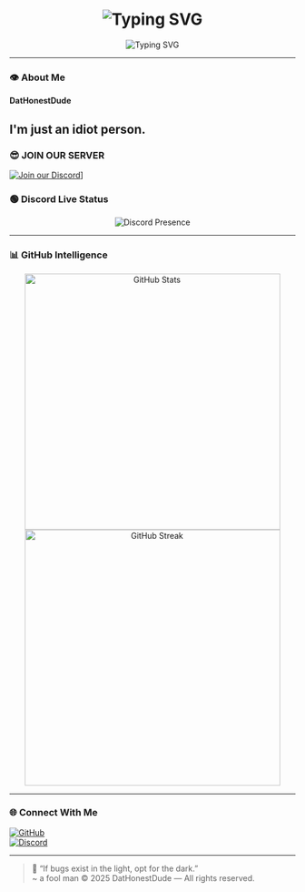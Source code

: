 <h1 align="center">
  <img src="https://readme-typing-svg.herokuapp.com?font=Fira+Code&size=30&duration=3000&pause=1000&color=0BFF00&center=true&vCenter=true&width=435&lines=DatHonestDude+💻" alt="Typing SVG">
</h1>

<p align="center">
  <img src="https://readme-typing-svg.herokuapp.com?font=Fira+Code&size=22&duration=3000&pause=1000&color=FF0000&center=true&vCenter=true&width=450&lines=An+Idiot...;" alt="Typing SVG">
</p>

---

### 👁️ About Me

**DatHonestDude**

I'm just an idiot person.
---

### 😎 JOIN OUR SERVER

[![Join our Discord](https://img.shields.io/discord/1380783720654442546?label=Join%20Discord&logo=discord&style=for-the-badge)]([https://discord.gg/MHMBNVmT])]

### 🟢 Discord Live Status

<p align="center">
  <img src="https://lanyard.cnrad.dev/api/1245783823581577358?theme=dark&borderRadius=15px&animated=true&hideDiscrim=false&idleMessage=Injecting+shellcode..." alt="Discord Presence">
</p>

---

### 📊 GitHub Intelligence

<p align="center">
  <img src="https://github-readme-stats.vercel.app/api?username=DatHonestDude&show_icons=true&theme=radical" width="450" alt="GitHub Stats">
  <img src="https://github-readme-streak-stats.herokuapp.com?user=DatHonestDude&theme=radical" width="450" alt="GitHub Streak">
</p>

---

### 🌐 Connect With Me

[![GitHub](https://img.shields.io/badge/GitHub-Terminal_Green?style=for-the-badge&logo=github&logoColor=00FF00&color=111111)](https://github.com/DatHonestDude)  
[![Discord](https://img.shields.io/badge/Discord-DatHonestDude%231000-5865F2?style=for-the-badge&logo=discord&logoColor=white)](https://discordapp.com/users/1245783823581577358)

---

> 🧠 “If bugs exist in the light, opt for the dark.”  
> ~ a fool man 
> © 2025 DatHonestDude — All rights reserved.
